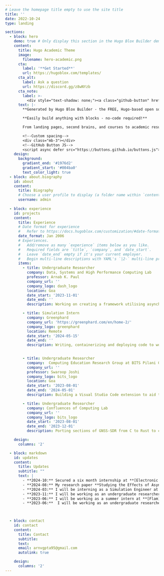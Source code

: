 ```yaml
---
# Leave the homepage title empty to use the site title
title: ''
date: 2022-10-24
type: landing

sections:
  - block: hero
    demo: true # Only display this section in the Hugo Blox Builder demo site
    content:
      title: Hugo Academic Theme
      image:
        filename: hero-academic.png
      cta:
        label: '**Get Started**'
        url: https://hugoblox.com/templates/
      cta_alt:
        label: Ask a question
        url: https://discord.gg/z8wNYzb
      cta_note:
        label: >-
          <div style="text-shadow: none;"><a class="github-button" href="https://github.com/HugoBlox/hugo-blox-builder" data-icon="octicon-star" data-size="large" data-show-count="true" aria-label="Star">Star Hugo Blox Builder</a></div><div style="text-shadow: none;"><a class="github-button" href="https://github.com/HugoBlox/theme-academic-cv" data-icon="octicon-star" data-size="large" data-show-count="true" aria-label="Star">Star the Academic template</a></div>
      text: |-
        **Generated by Hugo Blox Builder - the FREE, Hugo-based open source website builder trusted by 500,000+ sites.**

        **Easily build anything with blocks - no-code required!**

        From landing pages, second brains, and courses to academic resumés, conferences, and tech blogs.

        <!--Custom spacing-->
        <div class="mb-3"></div>
        <!--GitHub Button JS-->
        <script async defer src="https://buttons.github.io/buttons.js"></script>
    design:
      background:
        gradient_end: '#1976d2'
        gradient_start: '#004ba0'
        text_color_light: true
  - block: about.biography
    id: about
    content:
      title: Biography
      # Choose a user profile to display (a folder name within `content/authors/`)
      username: admin
    
  - block: experience
    id: projects
    content:
      title: Experience
      # Date format for experience
      #   Refer to https://docs.hugoblox.com/customization/#date-format
      date_format: Jan 2006
      # Experiences.
      #   Add/remove as many `experience` items below as you like.
      #   Required fields are `title`, `company`, and `date_start`.
      #   Leave `date_end` empty if it's your current employer.
      #   Begin multi-line descriptions with YAML's `|2-` multi-line prefix.
      items:
        - title: Undergraduate Researcher
          company: Data, Systems and High Performance Computing Lab 
          professor: Arnab K. Paul
          company_url: ''
          company_logo: dash_logo
          location: Goa
          date_start: '2023-11-01'
          date_end: ''
          description: Working on creating a framework utilising asynchronous I/O calls for databases

        - title: Simulation Intern
          company: Greenphard
          company_url: 'https://greenphard.com/en/home-2/'
          company_logo: greenphard
          location: Remote
          date_start: '2024-05-15'
          date_end: ''
          description: Writing, containerizing and deploying code to work with PLC's along with CI/CD

        
        - title: Undergraduate Researcher
          company:  Computing Education Research Group at BITS Pilani Goa
          company_url: ''
          professor: Swaroop Joshi
          company_logo: bits_logo
          location: Goa
          date_start: '2023-08-01'
          date_end: '2024-05-01'
          description: Building a Visual Studio Code extension to aid the visually impaired with code comprehension

        - title: Undergraduate Researcher
          company: Confluences of Computing Lab
          company_url: ''
          company_logo: bits_logo
          date_start: '2023-08-01'
          date_end: '2023-12-01'
          description: Porting sections of GNSS-SDR from C to Rust to check for performance and memory safety changes

    design:
      columns: '2'

  - block: markdown
    id: updates
    content:
      title: Updates
      subtitle: ""
      text: |
        - **2024-10:** Secured a six month internship at **[Electronic Arts](https://www.ea.com/)**.
        - **2024-08:** My research paper **Studying the Effects of Asynchronous I/O on HPC I/O Patterns** was accepted at **[REX-IO 2024 @IEEE Cluster](http://www.wikicfp.com/cfp/servlet/event.showcfp?eventid=180685&copyownerid=169077)**.
        - **2024-03:** I will be interning as a Simulation Engineer at **[Greenphard](https://greenphard.com/en/home-2/)** for summer. 
        - **2023-11:** I will be working as an undergraduate researcher at **Data, Systems and High Performance Computing Lab** at BITS Goa!
        - **2023-06:** I will be working as a summer intern at **[Flam](https://flamapp.ai/)**
        - **2023-06:**  I will be working as an undergraduate researcher under **Prof. Swaroop Joshi** at BITS Goa!
        


  - block: contact
    id: contact
    content:
      title: Contact
      subtitle:
      text: 
      email: arnvgpta95@gmail.com
      autolink: true

    design:
      columns: '2'
---
```

